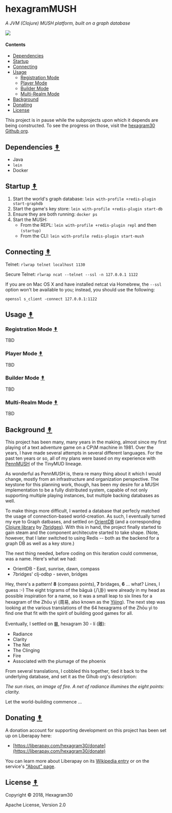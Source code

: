 # hexagramMUSH

*A JVM (Clojure) MUSH platform, built on a graph database*

[![][logo]][logo-large]


#### Contents

* [Dependencies](#dependencies-)
* [Startup](#startup-)
* [Connecting](#connecting-)
* [Usage](#usage-)
   * [Registration Mode](#registration-mode-)
   * [Player Mode](#player-mode-)
   * [Builder Mode](#builder-mode-)
   * [Multi-Realm Mode](#multi-realm-mode-)
* [Background](#background-)
* [Donating](#donating-)
* [License](#license-)

This project is in pause while the subprojects upon which it depends are
being constructed. To see the progress on those, visit the
[hexagram30 Github org](https://github.com/hexagram30).


## Dependencies [&#x219F;](#contents)

* Java
* `lein`
* Docker


## Startup [&#x219F;](#contents)

1. Start the world's graph database: `lein with-profile +redis-plugin start-graphdb`
1. Start the game's key store: `lein with-profile +redis-plugin start-db`
1. Ensure they are both running: `docker ps`
1. Start the MUSH:
   * From the REPL: `lein with-profile +redis-plugin repl` and then `(startup)`
   * From the CLI: `lein with-profile redis-plugin start-mush`


## Connecting [&#x219F;](#contents)

Telnet: `rlwrap telnet localhost 1130`

Secure Telnet: `rlwrap ncat --telnet --ssl -n 127.0.0.1 1122`

If you are on Mac OS X and have installed netcat via Homebrew, the `--ssl`
option won't be available to you; instead, you should use the following:

```
openssl s_client -connect 127.0.0.1:1122
```

## Usage [&#x219F;](#contents)


### Registration Mode [&#x219F;](#contents)

TBD


### Player Mode [&#x219F;](#contents)

TBD


### Builder Mode [&#x219F;](#contents)

TBD


### Multi-Realm Mode [&#x219F;](#contents)

TBD


## Background [&#x219F;](#contents)

This project has been many, many years in the making, almost since my first
playing of a text adventure game on a CP\M machine in 1981. Over the years,
I have made several attempts in several different languages. For the past
ten years or so, all of my plans were based on my experience with
[PennMUSH][pennmush] of the TinyMUD lineage.

As wonderful as PennMUSH is, thera re many thing about it which I would
change, mostly from an infrastructure and organization perspective. The
keystone for this planning work, though, has been my desire for a MUSH
implementation to be a fully distributed system, capable of not only
supporting multiple playing instances, but multiple backing databases
as well.

To make things more difficult, I wanted a database that perfecly matched the
usage of connection-based world-creation. As such, I eventually turned my eye
to Graph datbases, and settled on [OrientDB][orientdb] (and a corresponding
[Clojure library][clj-odbp] by [7bridges][7bridges]). With this in hand, the
project finally started to gain steam and the component architecutre started
to take shape. (Note, however, that I later switched to using Redis -- both
as the backend for a graph DB as well as a key store.)

The next thing needed, before coding on this iteration could commense, was a
name. Here's what we had:
* OrientDB - East, sunrise, dawn, compass
* 7bridges' clj-odbp - seven, bridges

Hey, there's a pattern! **8** (compass points), **7** bridages, **6** ... what?
Lines, I guess :-) The eight trigrams of the bāguà (八卦) were already in my
head as possible inspiration for a name, so it was a small leap to six lines
for a hexagram of the Zhōu yì (周易, also known as the [Yijing][yijing]).
The next step was looking at the various translations of the 64 hexagrams of
the Zhōu yì to find one that fit with the spirit of building good games for
all.

Eventually, I settled on ䷝, hexagram 30 - lí (離):

* Radiance
* Clarity
* The Net
* The Clinging
* Fire
* Associated with the plumage of the phoenix

From several translations, I cobbled this together, tied it back to the
underlying database, and set it as the Gihub org's description:

*The sun rises, an image of fire. A net of radiance illumines the eight points: clarity.*

Let the world-building commence ...


## Donating [&#x219F;](#contents)

A donation account for supporting development on this project has been set up
on Liberapay here:

* [https://liberapay.com/hexagram30/donate](https://liberapay.com/hexagram30/donate)

You can learn more about Liberapay on its [Wikipedia entry][libera-wiki] or on the
service's ["About" page][libera-about].

[libera-wiki]: https://en.wikipedia.org/wiki/Liberapay
[libera-about]: https://liberapay.com/about/


## License [&#x219F;](#contents)

Copyright © 2018, Hexagram30

Apache License, Version 2.0


<!-- Named page links below: /-->

[logo]: https://raw.githubusercontent.com/hexagram30/resources/master/branding/logo/hmush-logo-2-long-with-text-x811.png
[logo-large]: https://raw.githubusercontent.com/hexagram30/resources/master/branding/logo/hmush-logo-2-long-with-text-x4030.png
[clojure]: http://clojure.org/
[clojure-logo]: https://raw.githubusercontent.com/hexagram30/resources/master/images/logos/clojure.png
[orientdb-logo]: https://raw.githubusercontent.com/hexagram30/resources/master/images/logos/orientdb.png
[orientdb]: https://orientdb.com/
[7bridges]: https://7bridges.eu/
[7bridges-logo]: https://raw.githubusercontent.com/hexagram30/resources/master/images/logos/7bridges.png
[clj-odbp]: https://github.com/7bridges-eu/clj-odbp
[pennmush]: https://github.com/pennmush]
[yijing]: https://en.wikipedia.org/wiki/I_Ching
